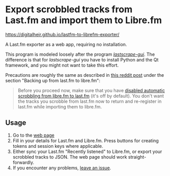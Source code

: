 # Export scrobbled tracks from Last.fm and import them to Libre.fm
https://digitalheir.github.io/lastfm-to-librefm-exporter/

A Last.fm exporter as a web app, requiring no installation.

This program is modeled loosely after the program _[lastscrape-gui](https://github.com/encukou/lastscrape-gui)_. The difference is that for _lastscrape-gui_ you have to install Python and the Qt framework, and you might not want to take this effort.

Precautions are roughly the same as described in [this reddit post](https://www.reddit.com/r/foobar2000/comments/3zaiy6/guide_to_librefm_scrobbling_lastfm_backup_to/) under the section "Backing up from last.fm to libre.fm":

> Before you proceed now, make sure that you have [disabled automatic scrobbling from libre.fm to last.fm](https://libre.fm/user-connections.php) (it's off by default). You don't want the tracks you scrobble from last.fm now to return and re-register in last.fm while importing them to libre.fm.

## Usage
1. Go to the [web page](https://digitalheir.github.io/lastfm-to-librefm-exporter/)
2. Fill in your details for Last.fm and Libre.fm. Press buttons for creating tokens and session keys where applicable.
3. Either sync your Last.fm "Recently listened" to Libre.fm, or export your scrobbled tracks to JSON. The web page should work straight-forwardly.
4. If you encounter any problems, [leave an issue](https://github.com/digitalheir/lastfm-to-librefm-exporter/issues/new).
